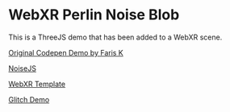 # WebXR Perlin Noise Blob

This is a ThreeJS demo that has been added to a WebXR scene.

[Original Codepen Demo by Faris K](https://codepen.io/farisk/pen/vrbzwL)

[NoiseJS](https://github.com/josephg/noisejs)

[WebXR Template](https://github.com/Zetaphor/webxr-template)

[Glitch Demo](https://glitch.com/edit/#!/webxr-blob)